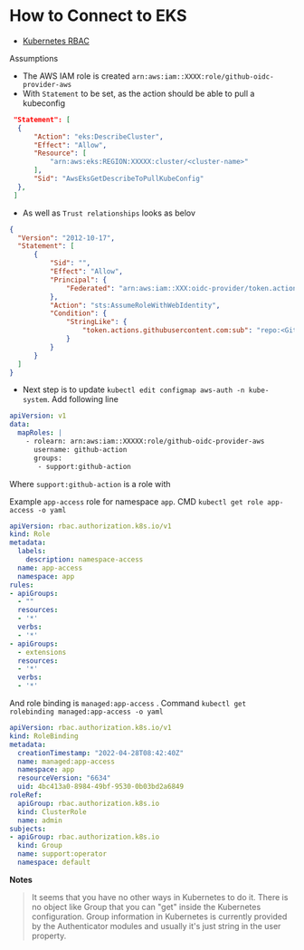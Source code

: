 # How to Connect to EKS

- [Kubernetes RBAC](https://kubernetes.io/docs/reference/access-authn-authz/rbac/)

Assumptions

- The AWS IAM role is created `arn:aws:iam::XXXX:role/github-oidc-provider-aws`
- With `Statement` to be set, as the action should be able to pull a kubeconfig

```json
 "Statement": [
  {
      "Action": "eks:DescribeCluster",
      "Effect": "Allow",
      "Resource": [
          "arn:aws:eks:REGION:XXXXX:cluster/<cluster-name>"
      ],
      "Sid": "AwsEksGetDescribeToPullKubeConfig"
  },
 ]
```

- As well as `Trust relationships` looks as belov

```json
{
  "Version": "2012-10-17",
  "Statement": [
      {
          "Sid": "",
          "Effect": "Allow",
          "Principal": {
              "Federated": "arn:aws:iam::XXX:oidc-provider/token.actions.githubusercontent.com"
          },
          "Action": "sts:AssumeRoleWithWebIdentity",
          "Condition": {
              "StringLike": {
                  "token.actions.githubusercontent.com:sub": "repo:<GithubORG>/<repository>:ref:refs/heads/main"
              }
          }
      }
  ]
}
```

- Next step is to update `kubectl edit configmap aws-auth -n kube-system`. Add following line

```yml
apiVersion: v1
data:
  mapRoles: |
    - rolearn: arn:aws:iam::XXXXX:role/github-oidc-provider-aws
      username: github-action
      groups:
       - support:github-action
```

Where `support:github-action` is a role with

Example `app-access` role for namespace `app`. CMD `kubectl get role app-access -o yaml`

```yml
apiVersion: rbac.authorization.k8s.io/v1
kind: Role
metadata:
  labels:
    description: namespace-access
  name: app-access
  namespace: app
rules:
- apiGroups:
  - ""
  resources:
  - '*'
  verbs:
  - '*'
- apiGroups:
  - extensions
  resources:
  - '*'
  verbs:
  - '*'
```

And role binding is `managed:app-access` . Command `kubectl get rolebinding managed:app-access -o yaml`

```yml
apiVersion: rbac.authorization.k8s.io/v1
kind: RoleBinding
metadata:
  creationTimestamp: "2022-04-28T08:42:40Z"
  name: managed:app-access
  namespace: app
  resourceVersion: "6634"
  uid: 4bc413a0-8984-49bf-9530-0b03bd2a6849
roleRef:
  apiGroup: rbac.authorization.k8s.io
  kind: ClusterRole
  name: admin
subjects:
- apiGroup: rbac.authorization.k8s.io
  kind: Group
  name: support:operator
  namespace: default
```

**Notes**

> It seems that you have no other ways in Kubernetes to do it. There is no object like Group that you can "get" inside the Kubernetes configuration. Group information in Kubernetes is currently provided by the Authenticator modules and usually it's just string in the user property.
